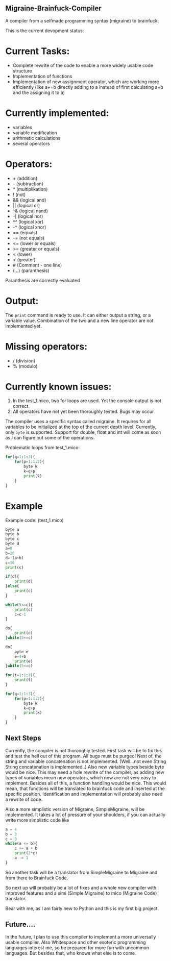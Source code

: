 ## Migraine-Brainfuck-Compiler
A compiler from a selfmade programming syntax (migraine) to brainfuck.

This is the current devopment status:

# Current Tasks:
- Complete rewrite of the code to enable a more widely usable code structure
- Implementation of functions
- Implementation of new assignment operator, which are working more efficiently (like a+=b directly adding to a instead of first calculating a+b and the assigning it to a)


# Currently implemented:
- variables
- variable modification
- arithmetic calculations
- several operators

# Operators:
- &#43; (addition)
- &#45; (subtraction)
- &#42; (multiplikation)
- ! (not)
- && (logical and)
- || (logical or)
- -& (logical nand)
- -| (logical nor)
- ^^ (logical xor)
- -^ (logical xnor)
- == (equals)
- -= (not equals)
- <= (lower or equals)
- &#62;= (greater or equals)
- < (lower)
- &#62; (greater)
- &#35; (Comment - one line)
- (...) (paranthesis)

Paranthesis are correctly evaluated

# Output:
The `print` command is ready to use. It can either output a string, or a variable value. Combination of the two and a new line operator are not implemented yet.

# Missing operators:
- / (division)
- % (modulo)

# Currently known issues:
1. In the test_1.mico, two for loops are used. Yet the console output is not correct.
2. All operators have not yet been thoroughly tested. Bugs may occur

The compiler uses a specific syntax called migraine.
It requires for all variables to be initialized at the top of the current depth level. Currently, only `byte` is supported.
Support for double, float and int will come as soon as I can figure out some of the operations.

Problematic loops from test_1.mico:
```Python
for(q=1:1:3){
    for(p=1:1:2){
        byte k
        k=q+p
        print(k)
    }
}
```

# Example
Example code: (test_1.mico)

```Python
byte a
byte b
byte c
byte d
a=0
b=20
d=!(a+b)
c=10
print(c)

if(d){
    print(d)
}else{
    print(c)
}

while(5<=c){
    print(c)
    c=c-1
}

do{
    print(c)
}while(5<=c)

do{
    byte e
    e=4+b
    print(e)
}while(5<=c)

for(t=1:1:3){
    print(t)
}

for(q=1:1:3){
    for(p=1:1:2){
        byte k
        k=q+p
        print(k)
    }
}
```

## Next Steps
Currently, the compiler is not thoroughly tested. First task will be to fix this and test the hell out of this program. All bugs must be purged!
Next of, the string and variable concatenation is not implemented. (Well...not even String String concatenation is implemented..)
Also new variable types beside byte would be nice. This may need a hole rewrite of the compiler, as adding new types of variables mean new operators, which now are not very easy to implement.
Besides all of this, a function handling would be nice. This would mean, that functions will be translated to brainfuck code and inserted at the specific position.
Identification and implementation will probably also need a rewrite of code.

Also a more simplistic version of Migraine, SimpleMigraine, will be implemented. It takes a lot of pressure of your shoulders, if you can actually write more simplistic code like
```Python
a = 4
b = 3
c = 0
while(a <= b){
    c += a + b
    print(2*c)
    a -= 1
}
```

So another task will be a translator from SimpleMigraine to Migraine and from there to Brainfuck Code.

So next up will probably be a lot of fixes and a whole new compiler with improved features and a simi (Simple Migraine) to mico (Migraine Code) translator.

Bear with me, as I am fairly new to Python and this is my first big project.

## Future....
In the future, I plan to use this compiler to implement a more universally usable compiler. Also Whitespace and other esoteric programming languages interest me, so be prepared for more fun with uncommon languages.
But besides that, who knows what else is to come.


